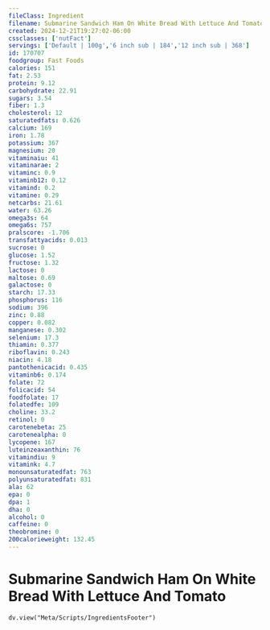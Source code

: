 ```yaml
---
fileClass: Ingredient
filename: Submarine Sandwich Ham On White Bread With Lettuce And Tomato
created: 2024-12-21T19:27:02-06:00
cssclasses: ['nutFact']
servings: ['Default | 100g','6 inch sub | 184','12 inch sub | 368']
id: 170707
foodgroup: Fast Foods
calories: 151
fat: 2.53
protein: 9.12
carbohydrate: 22.91
sugars: 3.54
fiber: 1.3
cholesterol: 12
saturatedfats: 0.626
calcium: 169
iron: 1.78
potassium: 367
magnesium: 20
vitaminaiu: 41
vitaminarae: 2
vitaminc: 0.9
vitaminb12: 0.12
vitamind: 0.2
vitamine: 0.29
netcarbs: 21.61
water: 63.26
omega3s: 64
omega6s: 757
pralscore: -1.706
transfattyacids: 0.013
sucrose: 0
glucose: 1.52
fructose: 1.32
lactose: 0
maltose: 0.69
galactose: 0
starch: 17.33
phosphorus: 116
sodium: 396
zinc: 0.88
copper: 0.082
manganese: 0.302
selenium: 17.3
thiamin: 0.377
riboflavin: 0.243
niacin: 4.18
pantothenicacid: 0.435
vitaminb6: 0.174
folate: 72
folicacid: 54
foodfolate: 17
folatedfe: 109
choline: 33.2
retinol: 0
carotenebeta: 25
carotenealpha: 0
lycopene: 167
luteinzeaxanthin: 76
vitamindiu: 9
vitamink: 4.7
monounsaturatedfat: 763
polyunsaturatedfat: 831
ala: 62
epa: 0
dpa: 1
dha: 0
alcohol: 0
caffeine: 0
theobromine: 0
200calorieweight: 132.45
---
```


# Submarine Sandwich Ham On White Bread With Lettuce And Tomato

```dataviewjs
dv.view("Meta/Scripts/IngredientsFooter")
```